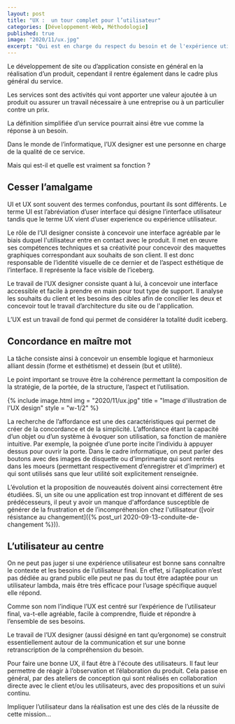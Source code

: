 ```yaml
---
layout: post
title: "UX :  un tour complet pour l’utilisateur"
categories: [Développement-Web, Méthodologie]
published: true
image: "2020/11/ux.jpg"
excerpt: "Qui est en charge du respect du besoin et de l'expérience utiliateur dans la réalisation d'un projet informatique ? Parlons de l'UX designer !"
---
```


Le développement de site ou d’application consiste en général en la réalisation d’un produit, cependant il rentre également dans le cadre plus général du service. 

Les services sont des activités qui vont apporter une valeur ajoutée à un produit ou assurer un travail nécessaire à une entreprise ou à un particulier contre un prix. 

La définition simplifiée d’un service pourrait ainsi être vue comme la réponse à un besoin. 

Dans le monde de l’informatique, l’UX designer est une personne en charge de la qualité de ce service. 

Mais qui est-il et quelle est vraiment sa fonction ?

## Cesser l’amalgame

UI et UX sont souvent des termes confondus, pourtant ils sont différents. 
Le terme UI est l’abréviation d’user interface qui désigne l’interface utilisateur tandis que le terme UX vient d’user experience ou expérience utilisateur.

 Le rôle de l’UI designer consiste à concevoir une interface agréable par le biais duquel l'utilisateur entre en contact avec le produit. Il met en œuvre ses compétences techniques et sa créativité pour concevoir des maquettes graphiques correspondant aux souhaits de son client. Il est donc responsable de l’identité visuelle de ce dernier et de l’aspect esthétique de l’interface. Il représente la face visible de l’iceberg. 

Le travail de l’UX designer consiste quant à lui, à concevoir une interface accessible et facile à prendre en main pour tout type de support. Il analyse les souhaits du client et les besoins des cibles afin de concilier les deux et concevoir tout le travail d’architecture du site ou de l'application.

L’UX est un travail de fond qui permet de considérer la totalité dudit iceberg. 

## Concordance en maître mot

La tâche consiste ainsi à concevoir un ensemble logique et harmonieux alliant dessin (forme et esthétisme) et dessein (but et utilité).

Le point important se trouve être la cohérence permettant la composition de la stratégie, de la portée, de la structure, l’aspect et l’utilisation.

{% include image.html img = "2020/11/ux.jpg" title = "Image d'illustration de l'UX design" style = "w-1/2" %}

La recherche de l’affordance est une des caractéristiques qui permet de créer de la concordance et de la simplicité. 
L’affordance étant la capacité d’un objet ou d’un système à évoquer son utilisation, sa fonction de manière intuitive. Par exemple, la poignée d’une porte incite l’individu à appuyer dessus pour ouvrir la porte. Dans le cadre informatique, on peut parler des boutons avec des images de disquette ou d’imprimante qui sont rentrés dans les moeurs (permettant respectivement d’enregistrer et d’imprimer) et qui sont utilisés sans que leur utilité soit explicitement renseignée. 

L’évolution et la proposition de nouveautés doivent ainsi correctement être étudiées. Si, un site ou une application est trop innovant et différent de ses prédécesseurs, il peut y avoir un manque d'affordance susceptible de générer de la frustration et de l’incompréhension chez l'utilisateur ([voir résistance au changement]({% post_url 2020-09-13-conduite-de-changement %})).

## L’utilisateur au centre

On ne peut pas juger si une expérience utilisateur est bonne sans connaître le contexte et les besoins de l’utilisateur final. En effet, si l’application n’est pas dédiée au grand public elle peut ne  pas du tout être adaptée pour un utilisateur lambda, mais être très efficace pour l’usage spécifique auquel elle répond. 

Comme son nom l’indique l’UX est centré sur l’expérience de l’utilisateur final, va-t-elle agréable, facile à comprendre, fluide et répondre à l’ensemble de ses besoins. 

Le travail de l’UX designer (aussi désigné en tant qu’ergonome) se construit essentiellement autour de la communication et sur une bonne retranscription de la compréhension du besoin. 

Pour faire une bonne UX, il faut être à l'écoute des utilisateurs. Il faut leur permettre de réagir à l’observation et l’élaboration du produit. Cela passe en général, par des ateliers de conception qui sont réalisés en collaboration directe avec le client et/ou les utilisateurs, avec des propositions et un suivi continu. 

Impliquer l’utilisateur dans la réalisation est une des clés de la réussite de cette mission…
